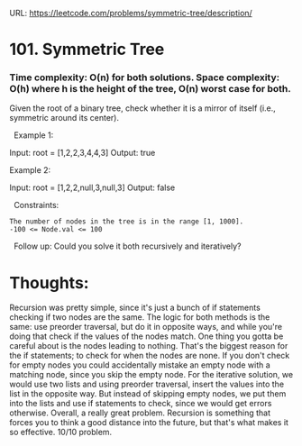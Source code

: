 URL: https://leetcode.com/problems/symmetric-tree/description/

# 101. Symmetric Tree

### Time complexity: O(n) for both solutions. Space complexity: O(h) where h is the height of the tree, O(n) worst case for both.

Given the root of a binary tree, check whether it is a mirror of itself (i.e., symmetric around its center).

 
Example 1:

Input: root = [1,2,2,3,4,4,3]
Output: true

Example 2:

Input: root = [1,2,2,null,3,null,3]
Output: false

 
Constraints:

	The number of nodes in the tree is in the range [1, 1000].
	-100 <= Node.val <= 100

 
Follow up: Could you solve it both recursively and iteratively?

# Thoughts:
Recursion was pretty simple, since it's just a bunch of if statements checking if two nodes are the same. The logic for both methods is the same: use preorder traversal, but do it in opposite ways, and while you're doing that check if the 
values of the nodes match. One thing you gotta be careful about is the nodes leading to nothing. That's the biggest reason for the if statements; to check for when the nodes are none. If you don't check for empty nodes you could 
accidentally mistake an empty node with a matching node, since you skip the empty node. For the iterative solution, we would use two lists and using preorder traversal, insert the values into the list in the opposite way. But instead of 
skipping empty nodes, we put them into the lists and use if statements to check, since we would get errors otherwise. Overall, a really great problem. Recursion is something that forces you to think a good distance into the future, but that's 
what makes it so effective. 10/10 problem.
